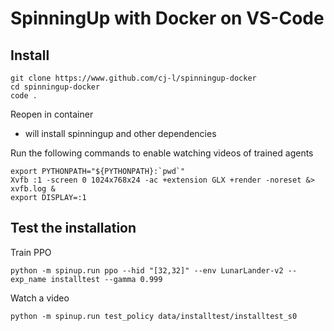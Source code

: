 # SpinningUp with Docker on VS-Code

## Install
```
git clone https://www.github.com/cj-l/spinningup-docker
cd spinningup-docker
code .
```
Reopen in container
- will install spinningup and other dependencies

Run the following commands to enable watching videos of trained agents
```
export PYTHONPATH="${PYTHONPATH}:`pwd`"
Xvfb :1 -screen 0 1024x768x24 -ac +extension GLX +render -noreset &> xvfb.log &
export DISPLAY=:1
```

## Test the installation

Train PPO
```
python -m spinup.run ppo --hid "[32,32]" --env LunarLander-v2 --exp_name installtest --gamma 0.999
```
Watch a video
```
python -m spinup.run test_policy data/installtest/installtest_s0
```
